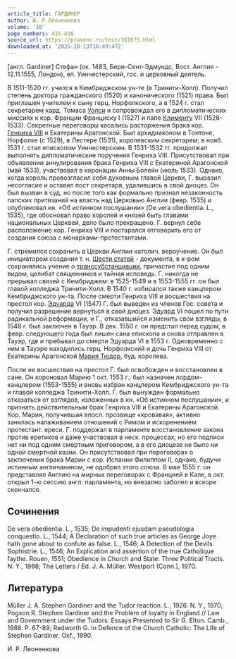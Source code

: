 ```yaml
---
article_title: ГАРДИНЕР
author: И. Р.Леоненкова
volume: '10'
page_numbers: 415-416
source_url: https://pravenc.ru/text/161675.html
downloaded_at: '2025-10-13T10:49:47Z'
---
```


[англ. Gardiner] Стефан (ок. 1483, Бери-Сент-Эдмундс, Вост. Англия - 12.11.1555, Лондон), еп. Уинчестерский, гос. и церковный деятель.

В 1511-1520 гг. учился в Кембриджском ун-те (в Тринити-Холл). Получил степень доктора гражданского (1520) и канонического (1521) права. Был приглашен учителем к сыну герц. Норфолкского, а в 1524 г. стал секретарем кард. Томаса [Уолси](https://pravenc.ru/text/Уолси.html) и сопровождал его в дипломатических миссиях к кор. Франции Франциску I (1527) и папе [Клименту](https://pravenc.ru/text/Климент.html) VII (1528-1533). Секретные переговоры касались расторжения брака кор. [Генриха VIII](<https://pravenc.ru/text/Генриха VIII.html>) и Екатерины Арагонской. Был архидиаконом в Тонтоне, Норфолке (с 1529), в Лестере (1531), королевским секретарем; в нояб. 1531 г. стал епископом Уинчестерским. В 1531-1532 гг. продолжал выполнять дипломатические поручения Генриха VIII. Присутствовал при объявлении аннулирования брака Генриха VIII с Екатериной Арагонской (май 1533), участвовал в коронации Анны Болейн (июль 1533). Однако, когда король провозгласил себя духовным главой Церкви, Г. выразил несогласие и оставил пост секретаря, удалившись в свой диоцез. Он был вызван в суд, но после того как формально признал незаконность папских притязаний на власть над Церковью Англии (февр. 1535) и опубликовал кн. «Об истинном послушании» (De vera obedientia. L., 1535), где обосновал право королей и князей быть главами национальных Церквей, дело было прекращено. Г. вернул себе расположение кор. Генриха VIII и постарался отговорить его от создания союза с монархами-протестантами.

Г. стремился сохранить в Церкви Англии католич. вероучение. Он был инициатором создания т. н. [Шести статей](<https://pravenc.ru/text/Шести статей.html>) - документа, в к-ром сохранялись учение о [транссубстанциации](https://pravenc.ru/text/транссубстанциации.html), причастие под одним видом, целибат священников и тайная исповедь. Г. никогда не прерывал связей с Кембриджем: в 1525-1549 и в 1553-1555 гг. он был главой колледжа Тринити-Холл. В 1540 г. избирался также канцлером Кембриджского ун-та. После смерти Генриха VIII и восшествия на престол кор. [Эдуарда](https://pravenc.ru/text/Эдуарда.html) VI (1547) Г. был выведен из членов Гос. совета и получил разрешение вернуться в свой диоцез. Эдуард VI пошел по пути радикальной реформации, и Г., отказавшийся изменить свои взгляды, в 1548 г. был заключен в Тауэр. В дек. 1550 г. он предстал перед судом, в февр. следующего года был лишен сана епископа и снова отправлен в Тауэр, где и пребывал до смерти Эдуарда VI в 1553 г. Одновременно с ним в Тауэре находились герц. Норфолкский и дочь Генриха VIII от Екатерины Арагонской [Мария Тюдор](<https://pravenc.ru/text/Мария Тюдор.html>), буд. королева.

После ее восшествия на престол Г. был освобожден и восстановлен в сане. Он короновал Марию 1 окт. 1553 г., был назначен лордом-канцлером (1553-1555) и вновь избран канцлером Кембриджского ун-та и главой колледжа Тринити-Холл. Г. был вынужден формально отказаться от взглядов, изложенных в кн. «Об истинном послушании», и признать действительным брак Генриха VIII и Екатерины Арагонской. Кор. Мария, получившая впосл. прозвище «кровавая», активно занялась налаживанием отношений с Римом и искоренением протестант. ереси. Г. поддержал в парламенте восстановление закона против еретиков и даже участвовал в неск. процессах, но его подписи нет ни под одним смертным приговором, а в его диоцезе не было ни одной смертной казни. Он присутствовал при переговорах о заключении брака Марии с кор. Испании Филиппом II, однако, будучи истинным англичанином, не одобрял этого союза. В мае 1555 г. он представлял Англию на мирных переговорах с Францией в Кале, в окт. открыл 1-ю сессию англ. парламента, но внезапно заболел и вскоре скончался.

## Сочинения

De vera obedientia. L., 1535; De impudenti ejusdam pseudologia conquestio. L., 1544; A Declaration of such true articles as George Joye hath gone about to confute as false. L., 1546; A Detection of the Devils Sophistrie. L., 1546; An Explication and assertion of the true Catholique faythe. Rouen, 1551; Obedience in Church and State: Three Political Tracts. N. Y., 1968; The Letters / Ed. J. A. Müller. Westport (Conn.), 1970.

## Литература

Müller J. A. Stephen Gardiner and the Tudor reaction. L., 1926. N. Y., 1970; Pogson R. Stephen Gardiner and the Problem of loyalty in England // Law and Government under the Tudors: Essays Presented to Sir G. Elton. Camb., 1988. P. 67-89; Redworth G. In Defence of the Church Catholic: The Life of Stephen Gardiner. Oxf., 1990.

И. Р.  Леоненкова
